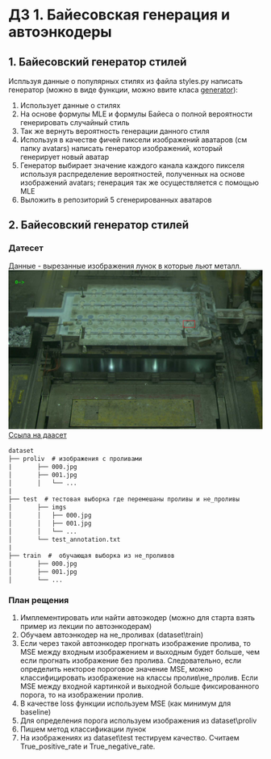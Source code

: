 # ДЗ 1. Байесовская генерация и автоэнкодеры

## 1. Байесовский генератор стилей

Испльзуя данные о популярных стилях из файла styles.py написать генератор (можно в виде функции, можно ввите класа [generator](https://wiki.python.org/moin/Generators)):
1. Использует данные о стилях
2. На основе формулы MLE и формулы Байеса о полной вероятности генерировать случайный стиль
3. Так же вернуть вероятность генерации данного стиля
4. Используя в качестве фичей пиксели изображений аватаров (см папку avatars) написать генератор изображений, который генерирует новый аватар
5. Генератор выбирает значение каждого канала каждого пикселя используя распределение вероятностей, полученных на основе изображений avatars; генерация так же осуществляется с помощью MLE
6. Выложить в репозиторий 5 сгенерированных аватаров

## 2. Байесовский генератор стилей

### Датесет

Данные - вырезанные изображения лунок в которые льют металл.
![Пример разливочного стола](imgs/example.jpg)
[Ссыла на даасет](https://drive.google.com/file/d/1DHuQ3DBsgab6NtZIZfAKUHS2rW3-vmtb/view?usp=sharing)

```
dataset
├── proliv  # изображения с проливами
|       ├── 000.jpg
│       ├── 001.jpg
│       │   └── ...
|
├── test  # тестовая выборка где перемешаны проливы и не_проливы
│       ├── imgs
│       │   ├── 000.jpg
│       │   ├── 001.jpg
│       │   └── ...
│       └── test_annotation.txt
|
├── train  #  обучающая выборка из не_проливов
|       ├── 000.jpg
│       ├── 001.jpg
│       └── ...
```

### План рещения

1. Имплементировать или найти автоэкодер (можно для старта взять пример из лекции по автоэнкодерам)
2. Обучаем автоэнкодер на не_проливах (dataset\train)
3. Если через такой автоэнкодер прогнать изображение пролива, то MSE между входным изображением и выходным будет больше, чем если прогнать изображение без пролива. Следовательно, если определить некторое пороговое значение MSE, можно классифицировать изображение на классы пролив\не_пролив. Если MSE между входной картинкой и выходной больше фиксированного порога, то на изображении пролив.
4. В качестве loss функции используем MSE (как минимум для baseline)
5. Для определения порога используем изображения из dataset\proliv
6. Пишем метод классификации лунок
7. На изображениях из dataset\test тестируем качество. Считаем True_positive_rate и True_negative_rate.
